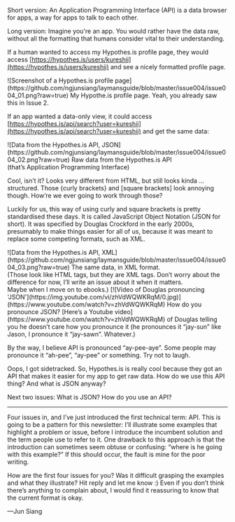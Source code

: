 Short version: An Application Programming Interface (API) is a data browser for apps, a way for apps to talk to each other.

Long version: Imagine you're an app. You would rather have the data raw, without all the formatting that humans consider vital to their understanding.

If a human wanted to access my Hypothes.is profile page, they would access [https://hypothes.is/users/kureshii](https://hypothes.is/users/kureshii) and see a nicely formatted profile page.

<span align="center">
![Screenshot of a Hypothes.is profile page](https://github.com/ngjunsiang/laymansguide/blob/master/issue004/issue004_01.png?raw=true)
My Hypothe.is profile page. Yeah, you already saw this in Issue 2. 
</span>

If an app wanted a data-only view, it could access [https://hypothes.is/api/search?user=kureshii](https://hypothes.is/api/search?user=kureshii) and get the same data:

<span align="center">
![Data from the Hypothes.is API, JSON](https://github.com/ngjunsiang/laymansguide/blob/master/issue004/issue004_02.png?raw=true)
Raw data from the Hypothes.is API<br/>
(that’s Application Programming Interface)
</span>

Cool, isn’t it? Looks very different from HTML, but still looks kinda … structured. Those \{curly brackets\} and \[square brackets\] look annoying though. How’re we ever going to work through those?

Luckily for us, this way of using curly and square brackets is pretty standardised these days. It is called JavaScript Object Notation (JSON for short). It was specified by Douglas Crockford in the early 2000s, presumably to make things easier for all of us, because it was meant to replace some competing formats, such as XML.

<span align="center">
![Data from the Hypothes.is API, XML](https://github.com/ngjunsiang/laymansguide/blob/master/issue004/issue004_03.png?raw=true)
The same data, in XML format.<br />
(Those look like HTML tags, but they are XML tags. Don’t worry about the difference for now, I’ll write an issue about it when it matters.<br/>
Maybe when I move on to ebooks.)
</span>

<span align="center">
[![Video of Douglas pronouncing 'JSON'](https://img.youtube.com/vi/zhVdWQWKRqM/0.jpg)](https://www.youtube.com/watch?v=zhVdWQWKRqM)
How do you pronounce JSON? [Here’s a Youtube video](https://www.youtube.com/watch?v=zhVdWQWKRqM) of Douglas telling you he doesn’t care how you pronounce it (he pronounces it “jay-sun” like Jason, I pronounce it “jay-sawn”. Whatever.)
</span>

By the way, I believe API is pronounced “ay-pee-aye”. Some people may pronounce it “ah-pee”, “ay-pee” or something. Try not to laugh.

Oops, I got sidetracked. So, Hypothes.is is really cool because they got an API that makes it easier for my app to get raw data. How do we use this API thing? And what is JSON anyway?

Next two issues: What is JSON? How do you use an API?

<hr/>

Four issues in, and I’ve just introduced the first technical term: API. This is going to be a pattern for this newsletter: I’ll illustrate some examples that highlight a problem or issue, before I introduce the incumbent solution and the term people use to refer to it. One drawback to this approach is that the introduction can sometimes seem obtuse or confusing: “where is he going with this example?” If this should occur, the fault is mine for the poor writing.

How are the first four issues for you? Was it difficult grasping the examples and what they illustrate? Hit reply and let me know :) Even if you don’t think there’s anything to complain about, I would find it reassuring to know that the current format is okay.

—Jun Siang
